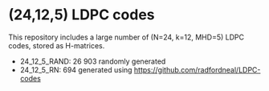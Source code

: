 # (24,12,5) LDPC codes

This repository includes a large number of (N=24, k=12, MHD=5) LDPC codes, stored as H-matrices.
- 24_12_5_RAND: 26 903 randomly generated
- 24_12_5_RN: 694 generated using https://github.com/radfordneal/LDPC-codes
